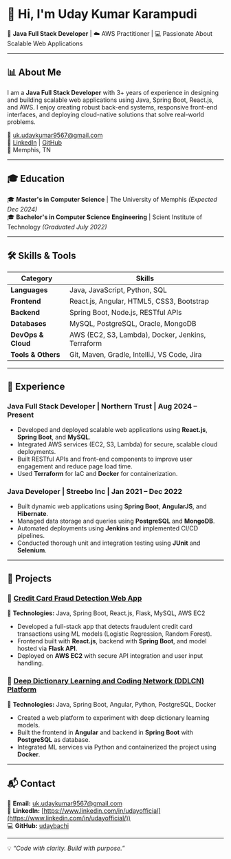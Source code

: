 # 👋 Hi, I'm Uday Kumar Karampudi

🎯 **Java Full Stack Developer** | ☁️ AWS Practitioner | 💻 Passionate About Scalable Web Applications

---

## 📊 About Me  

I am a **Java Full Stack Developer** with 3+ years of experience in designing and building scalable web applications using Java, Spring Boot, React.js, and AWS. I enjoy creating robust back-end systems, responsive front-end interfaces, and deploying cloud-native solutions that solve real-world problems.

📧 [uk.udaykumar9567@gmail.com](mailto:uk.udaykumar9567@gmail.com)  
🔗 [LinkedIn](https://www.linkedin.com/in/karampudiudaykumar/) | [GitHub](https://github.com/udaybachi)  
📍 Memphis, TN

---

## 🎓 Education  

🎓 **Master's in Computer Science** | The University of Memphis *(Expected Dec 2024)*  
🎓 **Bachelor's in Computer Science Engineering** | Scient Institute of Technology *(Graduated July 2022)*  

---

## 🛠️ Skills & Tools  

| **Category**         | **Skills** |
|----------------------|------------------------------------------------------------|
| **Languages**        | Java, JavaScript, Python, SQL |
| **Frontend**         | React.js, Angular, HTML5, CSS3, Bootstrap |
| **Backend**          | Spring Boot, Node.js, RESTful APIs |
| **Databases**        | MySQL, PostgreSQL, Oracle, MongoDB |
| **DevOps & Cloud**   | AWS (EC2, S3, Lambda), Docker, Jenkins, Terraform |
| **Tools & Others**   | Git, Maven, Gradle, IntelliJ, VS Code, Jira |

---

## 💼 Experience  

### **Java Full Stack Developer | Northern Trust | Aug 2024 – Present**  
- Developed and deployed scalable web applications using **React.js**, **Spring Boot**, and **MySQL**.  
- Integrated AWS services (EC2, S3, Lambda) for secure, scalable cloud deployments.  
- Built RESTful APIs and front-end components to improve user engagement and reduce page load time.  
- Used **Terraform** for IaC and **Docker** for containerization.

### **Java Developer | Streebo Inc | Jan 2021 – Dec 2022**  
- Built dynamic web applications using **Spring Boot**, **AngularJS**, and **Hibernate**.  
- Managed data storage and queries using **PostgreSQL** and **MongoDB**.  
- Automated deployments using **Jenkins** and implemented CI/CD pipelines.  
- Conducted thorough unit and integration testing using **JUnit** and **Selenium**.

---

## 🚀 Projects  

### 🔹 [Credit Card Fraud Detection Web App](https://github.com/udaybachi/fraud-detection)
📌 **Technologies:** Java, Spring Boot, React.js, Flask, MySQL, AWS EC2  
- Developed a full-stack app that detects fraudulent credit card transactions using ML models (Logistic Regression, Random Forest).  
- Frontend built with **React.js**, backend with **Spring Boot**, and model hosted via **Flask API**.  
- Deployed on **AWS EC2** with secure API integration and user input handling.

### 🔹 [Deep Dictionary Learning and Coding Network (DDLCN) Platform](https://github.com/udaybachi/ddlcn)
📌 **Technologies:** Java, Spring Boot, Angular, Python, PostgreSQL, Docker  
- Created a web platform to experiment with deep dictionary learning models.  
- Built the frontend in **Angular** and backend in **Spring Boot** with **PostgreSQL** as database.  
- Integrated ML services via Python and containerized the project using **Docker**.

---

## 📬 Contact  

📧 **Email:** [uk.udaykumar9567@gmail.com](mailto:uk.udaykumar9567@gmail.com)  
🔗 **LinkedIn:** [https://www.linkedin.com/in/udayofficial](https://www.linkedin.com/in/udayofficial/))  
💻 **GitHub:** [udaybachi](https://github.com/udaybachi)  

---

💡 *“Code with clarity. Build with purpose.”*
